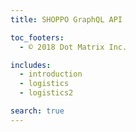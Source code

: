 ```yaml
---
title: SHOPPO GraphQL API

toc_footers:
  - © 2018 Dot Matrix Inc.

includes:
  - introduction
  - logistics
  - logistics2

search: true
---
```



